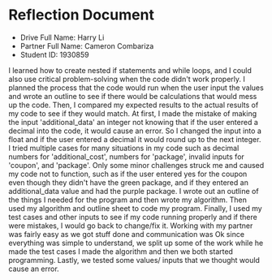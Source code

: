 # Reflection Document

* Drive Full Name: Harry Li
* Partner Full Name: Cameron Combariza
* Student ID:  1930859


I learned how to create nested if statements and while loops, and I could also use critical problem-solving when the code didn't work properly. I planned the process that the code would run when the user input the values and wrote an outline to see if there would be calculations that would mess up the code. Then, I compared my expected results to the actual results of my code to see if they would match. At first, I made the mistake of making the input 'additional_data' an integer not knowing that if the user entered a decimal into the code, it would cause an error. So I changed the input into a float and if the user entered a decimal it would round up to the next integer. I tried multiple cases for many situations in my code such as decimal numbers for 'additional_cost', numbers for 'package', invalid inputs for 'coupon', and 'package'. Only some minor challenges struck me and caused my code not to function, such as if the user entered yes for the coupon even though they didn't have the green package, and if they entered an additional_data value and had the purple package. I wrote out an outline of the things I needed for the program and then wrote my algorithm. Then used my algorithm and outline sheet to code my program. Finally, I used my test cases and other inputs to see if my code running properly and if there were mistakes, I would go back to change/fix it. Working with my partner was fairly easy as we got stuff done and communication was Ok since everything was simple to understand, we split up some of the work while he made the test cases I made the algorithm and then we both started programming. Lastly, we tested some values/ inputs that we thought would cause an error.
